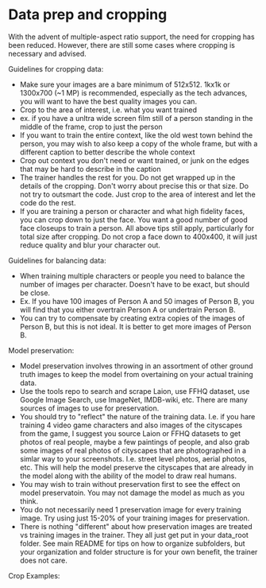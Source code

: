 # Data prep and cropping

With the advent of multiple-aspect ratio support, the need for cropping has been reduced. However, there are still some cases where cropping is necessary and advised.

Guidelines for cropping data:
* Make sure your images are a bare minimum of 512x512.  1kx1k or 1300x700 (~1 MP) is recommended, especially as the tech advances, you will want to have the best quality images you can.
* Crop to the area of interest, i.e. what you want trained
* ex. if you have a unltra wide screen film still of a person standing in the middle of the frame, crop to just the person
* If you want to train the entire context, like the old west town behind the person, you may wish to also keep a copy of the whole frame, but with a different caption to better describe the whole context
* Crop out context you don't need or want trained, or junk on the edges that may be hard to describe in the caption
* The trainer handles the rest for you. Do not get wrapped up in the details of the cropping.  Don't worry about precise this or that size.  Do not try to outsmart the code.  Just crop to the area of interest and let the code do the rest.
* If you are training a person or character and what high fidelity faces, you can crop down to just the face.  You want a good number of good face closeups to train a person. All above tips still apply, particularly for total size after cropping. Do not crop a face down to 400x400, it will just reduce quality and blur your character out.

Guidelines for balancing data:
* When training multiple characters or people you need to balance the number of images per character.  Doesn't have to be exact, but should be close.
* Ex. If you have 100 images of Person A and 50 images of Person B, you will find that you either overtrain Person A or undertrain Person B.
* You can try to compensate by creating extra copies of the images of Person B, but this is not ideal. It is better to get more images of Person B.

Model preservation: 
* Model preservation involves throwing in an assortment of other ground truth images to keep the model from overtaining on your actual training data.
* Use the tools repo to search and scrape Laion, use FFHQ dataset, use Google Image Search, use ImageNet, IMDB-wiki, etc. There are many sources of images to use for preservation.
* You should try to "reflect" the nature of the training data.  I.e. if you hare training 4 video game characters and also images of the cityscapes from the game, I suggest you source Laion or FFHQ datasets to get photos of real people, maybe a few paintings of people, and also grab some images of real photos of cityscapes that are photographed in a simlar way to your screenshots.  I.e. street level photos, aerial photos, etc. This will help the model preserve the cityscapes that are already in the model along with the ability of the model to draw real humans.
* You may wish to train without preservation first to see the effect on model preservatoin. You may not damage the model as much as you think. 
* You do not necessarily need 1 preservation image for every training image.  Try using just 15-20% of your training images for preservation. 
* There is nothing "different" about how preservation images are treated vs training images in the trainer.  They all just get put in your data_root folder.  See main README for tips on how to organize subfolders, but your organization and folder structure is for your own benefit, the trainer does not care.

Crop Examples:
